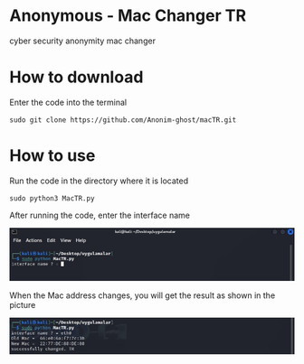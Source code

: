 # Anonymous - Mac Changer TR 
cyber security anonymity mac changer

# How to download
Enter the code into the terminal
```
sudo git clone https://github.com/Anonim-ghost/macTR.git
```
# How to use
Run the code in the directory where it is located
```
sudo python3 MacTR.py
```
After running the code, enter the interface name

![Photo by Roman Synkevych on Unsplash][resim]

[resim]: mactr1.jpg 

When the Mac address changes, you will get the result as shown in the picture


![Photo by Roman Synkevych on Unsplash](mactr-2.JPG "GitHub") 

